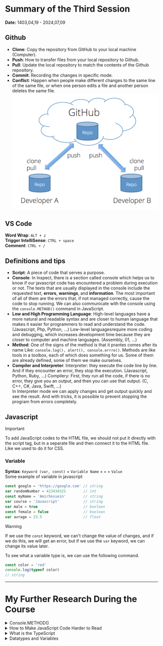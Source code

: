 # Summary of the Third Session
**Date:** 1403,04,19 - 2024,07,09

## Github
- **Clone**: Copy the repository from GitHub to your local machine (Computer).
- **Push**: How to transfer files from your local repository to Github.
- **Pull**: Update the local repository to match the contents of the Github repository.
- **Commit**: Recording the changes in specific mode.
- **Conflict**: Happen when people make different changes to the same line of the same file, or when one person edits a file and another person deletes the same file.<br>
![Image to describe](./assets/clone-push-pull-commit.png)

## VS Code
**Word Wrap**: `ALT + z`<br>
**Trigger IntelliSense**: `CTRL + space`<br>
**Comment**: `CTRL + /`<br>

## Definitions and tips
- **Script**: A piece of code that serves a purpose.
- **Console**: In Inspect, there is a section called console which helps us to know if our javascript code has encountered a problem during execution or not. The texts that are usually displayed in the console include the requested text, **errors**, **warnings**, and **information**. The most important of all of them are the errors that, if not managed correctly, cause the code to stop running. We can also communicate with the console using the `console.METHOD()` command in JavaScript.
- **Low and High Programming Language**: High-level languages ​​have a more natural and readable syntax and are closer to human language that makes it easier for programmers to read and understand the code. (Javascript, Php, Python, ...) Low-level languages ​​require more coding and debugging, which increases development time because they are closer to computer and machine languages. (Assembly, 01, ...)
- **Method**: One of the signs of the method is that it prantes comes after its name Like: `console.log(), alert(), console.errro()`. Methods are like tools in a toolbox, each of which does something for us. Some of them are already defined, some of them we make ourselves.
- **Compiler and Interpreter**: Interpreter: they execute the code line by line. And if they encounter an error, they stop the execution. (Javascript, Python, Ruby, ...) Compilery: First, they run all the code, if there is no error, they give you an output, and then you can use that output. (C, C++, C#, Java, Swift, ...)<br>
In Interpreter mode we can apply changes and get output quickly and see the result. And with tricks, it is possible to prevent stopping the program from errors completely.

## Javascript
> [!IMPORTANT]
> To add JavaScript codes to the HTML file, we should not put it directly with the script tag, but in a separate file and then connect it to the HTML file. Like we used to do it for CSS.
### Variable
**Syntax**: `Keyword (var, const)` + `Variable Name` + `=` + `Value`<br>
Some example of variable in javascript
```js
const google = 'https://google.com' // string
var randomNumber = 423434321        // int
const myName = 'Amirhossein'        // string
var course = 'Javascript'           // string
var male = true                     // boolean
const female = false                // boolean
var avrage = 23.5                   // float
```
> [!WARNING]
> If we use the `const` keyword, we can't change the value of changes, and if we do this, we will get an error, but if we use the `var` keyword, we can change its value later.

To see what a variable type is, we can use the following command.
```js
const color = 'red'
console.log(typeof color)
// string
```
---

# My Further Research During the Course

<details><summary>Console.METHOD()</summary>
  
```js
// Clear
console.clear()

// Print
console.log('log')
console.info('info')
console.warn('warn')
console.error('error')
console.debug('debug')
//----------
console.group()
console.groupCollapsed()
console.groupEnd()
console.groupEnd()

// Count
console.count()
console.countReset()

// If
console.assert()

// Tree
console.dir()
console.dirxml()

// Table
console.table(["apples", "oranges", "bananas"]);

// Time
console.time('lol')
console.timeLog('lol')
console.timeStamp('lol') 
console.timeEnd('lol')

// Trace
console.trace()

// ?
console.profile()
console.profileEnd()
// %o %O %s %i , ...
// Styled output use %c
```

</details>

<details><summary>How to Make JavaScript Code Harder to Read</summary>

1. Obfuscate the javascript code
    - change the variable name
2. Server Side Rendering
    - sensitive code -> server side
    - sensitive information -> server side
3. Javascript minification
    - removing unnecessary characters
4. Disabling the right mouse click


</details>

<details><summary>What is the TypeScript</summary>

A superset is a language that includes all of the features of another language, as well as additional features. For example, Kotlin is a superset of Java, C++ is (mostly) a superset of C.

TypeScript is referred to as an Object-oriented programming language; on the other hand, JavaScript is a prototype-based language.

Prototype-based programming is a style of object-oriented programming in which classes are not explicitly defined, but rather derived by adding properties and methods to an instance of another class or, less frequently, adding them to an empty object.

TypeScript offers static types mean variables, objects, and functions, whereas JavaScript doesn't require the explicit declaration of the variables before they're used

</details>

<details><summary>Datatypes and Variables</summary>

### Var, Const, Let
**var**: Declares a variable, optionally initializing it to a value.<br>
**let**: Declares a block-scoped, local variable, optionally initializing it to a value.<br>
**const**: Declares a block-scoped, read-only named constant.<br>

### null, undefined, boolean, number, bigint, string, symbol

#### Symbol
```js
let sym2 = Symbol('foo')
let sym3 = Symbol('foo')
Symbol('foo') === Symbol('foo')  // false
```

But what's the point ???

#### null and undefined
undefined means a variable has been declared but has not yet been assigned a value, whereas null is an assignment value, meaning that a variable has been declared and given the value of null .

#### boolean
true, false

#### number 
```js
255; // two-hundred and fifty-five
255.0; // same number
255 === 255.0; // true
255 === 0xff; // true (hexadecimal notation)
255 === 0b11111111; // true (binary notation)
255 === 0.255e3; // true (decimal exponential notation)
```

#### bigint
too larg number
```js
const previouslyMaxSafeInteger = 9007199254740991n;
const alsoHuge = BigInt(9007199254740991);
// 9007199254740991n
const hugeString = BigInt("9007199254740991");
// 9007199254740991n
const hugeHex = BigInt("0x1fffffffffffff");
// 9007199254740991n
const hugeOctal = BigInt("0o377777777777777777");
// 9007199254740991n
const hugeBin = BigInt(
  "0b11111111111111111111111111111111111111111111111111111",
);
// 9007199254740991n
```

#### string
Like Always

</details>